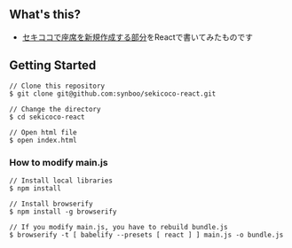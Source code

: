 ## What's this?

- [セキココで座席を新規作成する部分](http://sekico.co/create)をReactで書いてみたものです

## Getting Started

```
// Clone this repository
$ git clone git@github.com:synboo/sekicoco-react.git

// Change the directory
$ cd sekicoco-react

// Open html file
$ open index.html
```

### How to modify main.js

```
// Install local libraries
$ npm install

// Install browserify
$ npm install -g browserify

// If you modify main.js, you have to rebuild bundle.js
$ browserify -t [ babelify --presets [ react ] ] main.js -o bundle.js
```
